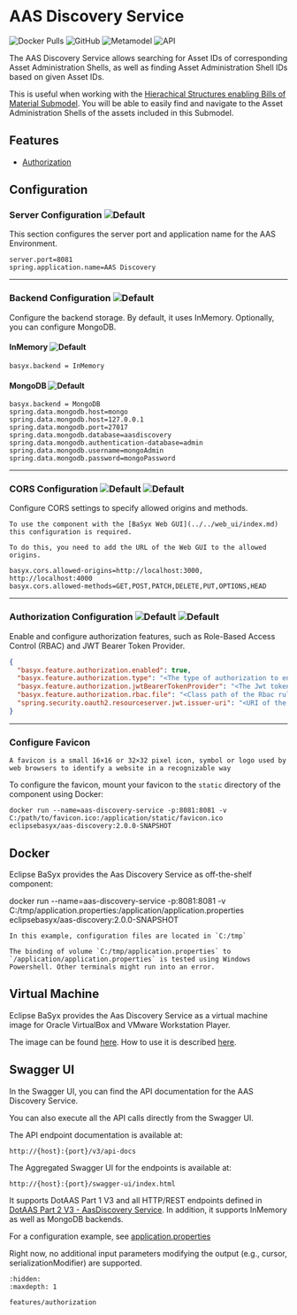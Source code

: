 # AAS Discovery Service

![Docker Pulls](https://img.shields.io/docker/pulls/eclipsebasyx/aas-discovery)
![GitHub](https://img.shields.io/github/license/eclipse-basyx/basyx-java-server-sdk)
![Metamodel](https://img.shields.io/badge/Metamodel-v3.0-yellow)
![API](https://img.shields.io/badge/API-v3.0-yellow)

The AAS Discovery Service allows searching for Asset IDs of corresponding Asset Administration Shells, as well as finding Asset Administration Shell IDs based on given Asset IDs.

This is useful when working with the [Hierachical Structures enabling Bills of Material Submodel](https://industrialdigitaltwin.org/wp-content/uploads/2023/04/IDTA-02011-1-0_Submodel_HierarchicalStructuresEnablingBoM.pdf). You will be able to easily find and navigate to the Asset Administration Shells of the assets included in this Submodel.

## Features
- [Authorization](./features/authorization.md)

## Configuration

### Server Configuration ![Default](https://img.shields.io/badge/required-true-red)
This section configures the server port and application name for the AAS Environment.
```properties
server.port=8081
spring.application.name=AAS Discovery
```
---

### Backend Configuration ![Default](https://img.shields.io/badge/required-true-red)
Configure the backend storage. By default, it uses InMemory. Optionally, you can configure MongoDB.
#### InMemory ![Default](https://img.shields.io/badge/default-true-blue)
```properties
basyx.backend = InMemory
```
#### MongoDB ![Default](https://img.shields.io/badge/default-false-blue)
```properties
basyx.backend = MongoDB
spring.data.mongodb.host=mongo
spring.data.mongodb.host=127.0.0.1
spring.data.mongodb.port=27017
spring.data.mongodb.database=aasdiscovery
spring.data.mongodb.authentication-database=admin
spring.data.mongodb.username=mongoAdmin
spring.data.mongodb.password=mongoPassword
```
--- 

### CORS Configuration ![Default](https://img.shields.io/badge/default-false-blue) ![Default](https://img.shields.io/badge/required-false-red)
Configure CORS settings to specify allowed origins and methods.

```{warning}
To use the component with the [BaSyx Web GUI](../../web_ui/index.md) this configuration is required.

To do this, you need to add the URL of the Web GUI to the allowed origins.
```

```properties
basyx.cors.allowed-origins=http://localhost:3000, http://localhost:4000
basyx.cors.allowed-methods=GET,POST,PATCH,DELETE,PUT,OPTIONS,HEAD
```
---

### Authorization Configuration ![Default](https://img.shields.io/badge/default-false-blue) ![Default](https://img.shields.io/badge/required-false-red)

Enable and configure authorization features, such as Role-Based Access Control (RBAC) and JWT Bearer Token Provider.
```json
{
  "basyx.feature.authorization.enabled": true,
  "basyx.feature.authorization.type": "<The type of authorization to enable>",
  "basyx.feature.authorization.jwtBearerTokenProvider": "<The Jwt token provider>",
  "basyx.feature.authorization.rbac.file": "<Class path of the Rbac rules file if authorization type is rbac>",
  "spring.security.oauth2.resourceserver.jwt.issuer-uri": "<URI of the resource server>"
}
```
---

### Configure Favicon
```{note}
A favicon is a small 16×16 or 32×32 pixel icon, symbol or logo used by web browsers to identify a website in a recognizable way
```
To configure the favicon, mount your favicon to the `static` directory of the component using Docker:
```
docker run --name=aas-discovery-service -p:8081:8081 -v C:/path/to/favicon.ico:/application/static/favicon.ico eclipsebasyx/aas-discovery:2.0.0-SNAPSHOT
```

## Docker
Eclipse BaSyx provides the Aas Discovery Service as off-the-shelf component:

docker run --name=aas-discovery-service -p:8081:8081 -v C:/tmp/application.properties:/application/application.properties eclipsebasyx/aas-discovery:2.0.0-SNAPSHOT 

```{note}
In this example, configuration files are located in `C:/tmp`
```

```{warning}
The binding of volume `C:/tmp/application.properties` to `/application/application.properties` is tested using Windows Powershell. Other terminals might run into an error.
```

## Virtual Machine
Eclipse BaSyx provides the Aas Discovery Service as a virtual machine image for Oracle VirtualBox and VMware Workstation Player. 

The image can be found [here](https://oc.iese.de/index.php/s/9JyJAuOlhh9vMUu). How to use it is described [here](/docs/source/content/user_documentation/user_tutorials/virtualmachines/alpine_virtualmachine_setup_use.md).

## Swagger UI
In the Swagger UI, you can find the API documentation for the AAS Discovery Service.

You can also execute all the API calls directly from the Swagger UI.

The API endpoint documentation is available at:

	http://{host}:{port}/v3/api-docs
	
The Aggregated Swagger UI for the endpoints is available at:

	http://{host}:{port}/swagger-ui/index.html

It supports DotAAS Part 1 V3 and all HTTP/REST endpoints defined in [DotAAS Part 2 V3 - AasDiscovery Service](https://app.swaggerhub.com/apis/Plattform_i40/DiscoveryServiceSpecification/V3.0.1_SSP-001).
In addition, it supports InMemory as well as MongoDB backends. 

For a configuration example, see [application.properties](https://github.com/eclipse-basyx/basyx-java-server-sdk/basyx.aasdiscoveryservice.component/src/main/resources/application.properties)

Right now, no additional input parameters modifying the output (e.g., cursor, serializationModifier) are supported.

```{toctree}
:hidden:
:maxdepth: 1

features/authorization
```